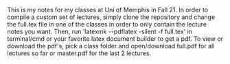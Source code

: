 This is my notes for my classes at Uni of Memphis in Fall 21. In order to compile a custom set of lectures, simply clone the repository and change the full.tex file in one of the classes in order to only contain the lecture notes you want.
Then, run 'latexmk --pdflatex -silent -f full.tex' in terminal/cmd or your favorite latex document builder to get a pdf.
To view or download the pdf's, pick a class folder and open/download full.pdf for all lectures so far or master.pdf for the last 2 lectures.
